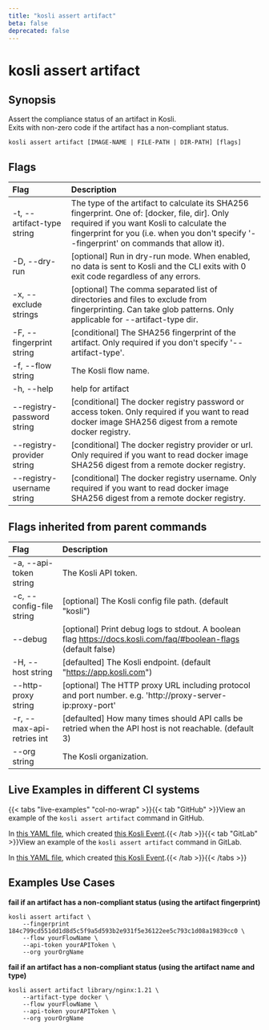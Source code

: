 ```yaml
---
title: "kosli assert artifact"
beta: false
deprecated: false
---
```


# kosli assert artifact

## Synopsis

Assert the compliance status of an artifact in Kosli.  
Exits with non-zero code if the artifact has a non-compliant status.

```shell
kosli assert artifact [IMAGE-NAME | FILE-PATH | DIR-PATH] [flags]
```

## Flags
| Flag | Description |
| :--- | :--- |
|    -t, --artifact-type string  |  The type of the artifact to calculate its SHA256 fingerprint. One of: [docker, file, dir]. Only required if you want Kosli to calculate the fingerprint for you (i.e. when you don't specify '--fingerprint' on commands that allow it).  |
|    -D, --dry-run  |  [optional] Run in dry-run mode. When enabled, no data is sent to Kosli and the CLI exits with 0 exit code regardless of any errors.  |
|    -x, --exclude strings  |  [optional] The comma separated list of directories and files to exclude from fingerprinting. Can take glob patterns. Only applicable for --artifact-type dir.  |
|    -F, --fingerprint string  |  [conditional] The SHA256 fingerprint of the artifact. Only required if you don't specify '--artifact-type'.  |
|    -f, --flow string  |  The Kosli flow name.  |
|    -h, --help  |  help for artifact  |
|        --registry-password string  |  [conditional] The docker registry password or access token. Only required if you want to read docker image SHA256 digest from a remote docker registry.  |
|        --registry-provider string  |  [conditional] The docker registry provider or url. Only required if you want to read docker image SHA256 digest from a remote docker registry.  |
|        --registry-username string  |  [conditional] The docker registry username. Only required if you want to read docker image SHA256 digest from a remote docker registry.  |


## Flags inherited from parent commands
| Flag | Description |
| :--- | :--- |
|    -a, --api-token string  |  The Kosli API token.  |
|    -c, --config-file string  |  [optional] The Kosli config file path. (default "kosli")  |
|        --debug  |  [optional] Print debug logs to stdout. A boolean flag https://docs.kosli.com/faq/#boolean-flags (default false)  |
|    -H, --host string  |  [defaulted] The Kosli endpoint. (default "https://app.kosli.com")  |
|        --http-proxy string  |  [optional] The HTTP proxy URL including protocol and port number. e.g. 'http://proxy-server-ip:proxy-port'  |
|    -r, --max-api-retries int  |  [defaulted] How many times should API calls be retried when the API host is not reachable. (default 3)  |
|        --org string  |  The Kosli organization.  |


## Live Examples in different CI systems

{{< tabs "live-examples" "col-no-wrap" >}}{{< tab "GitHub" >}}View an example of the `kosli assert artifact` command in GitHub.

In [this YAML file](https://app.kosli.com/api/v2/livedocs/cyber-dojo/yaml?ci=github&command=kosli+assert+artifact), which created [this Kosli Event](https://app.kosli.com/api/v2/livedocs/cyber-dojo/event?ci=github&command=kosli+assert+artifact).{{< /tab >}}{{< tab "GitLab" >}}View an example of the `kosli assert artifact` command in GitLab.

In [this YAML file](https://app.kosli.com/api/v2/livedocs/cyber-dojo/yaml?ci=gitlab&command=kosli+assert+artifact), which created [this Kosli Event](https://app.kosli.com/api/v2/livedocs/cyber-dojo/event?ci=gitlab&command=kosli+assert+artifact).{{< /tab >}}{{< /tabs >}}

## Examples Use Cases

**fail if an artifact has a non-compliant status (using the artifact fingerprint)**

```shell
kosli assert artifact \
	--fingerprint 184c799cd551dd1d8d5c5f9a5d593b2e931f5e36122ee5c793c1d08a19839cc0 \
	--flow yourFlowName \
	--api-token yourAPIToken \
	--org yourOrgName 

```

**fail if an artifact has a non-compliant status (using the artifact name and type)**

```shell
kosli assert artifact library/nginx:1.21 \
	--artifact-type docker \
	--flow yourFlowName \
	--api-token yourAPIToken \
	--org yourOrgName
```

